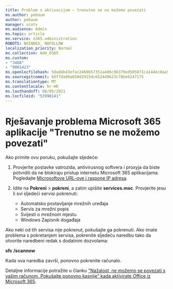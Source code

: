 ```yaml
---
title: Problem s aktivacijom – trenutno se ne možemo povezati
ms.author: pebaum
author: pebaum
manager: scotv
ms.audience: Admin
ms.topic: article
ms.service: o365-administration
ROBOTS: NOINDEX, NOFOLLOW
localization_priority: Normal
ms.collection: Adm_O365
ms.custom:
- "3408"
- "9001423"
ms.openlocfilehash: 5dad4b43efac2468b57351a4d6c96379ed505071ca144ec0aa518e975633bb18
ms.sourcegitcommit: b5f7da89a650d2915dc652449623c78be6247175
ms.translationtype: MT
ms.contentlocale: hr-HR
ms.lasthandoff: 08/05/2021
ms.locfileid: "53998141"
---
```

# <a name="fixing-the-microsoft-365-apps-we-are-unable-to-connect-right-now-message"></a>Rješavanje problema Microsoft 365 aplikacije "Trenutno se ne možemo povezati"

Ako primite ovu poruku, pokušajte sljedeće:

1. Provjerite postavke vatrozida, antivirusnog softvera i proxyja da biste potvrdili da ne blokiraju pristup internetu Microsoft 365 aplikacijama. Pogledajte [Microsoftove URL-ove i raspone IP adresa](https://docs.microsoft.com/office365/enterprise/urls-and-ip-address-ranges).

2. Idite na **Pokreni**  >  **pokreni**, a zatim upišite **services.msc**. Provjerite jesu li svi sljedeći servisi pokrenuti:
    - Automatsko postavljanje mrežnih uređaja
    - Servis za mrežni popis
    - Svijesti o mrežnom mjestu
    - Windows Zapisnik događaja

Ako neki od tih servisa nije pokrenut, pokušajte ga pokrenuti. Ako imate problema s pokretanjem servisa, pokrenite sljedeću naredbu tako da otvorite naredbeni redak s dodatnim dozvolama:

**sfc /scannow**

Kada ova naredba završi, ponovno pokrenite računalo.

Detaljne informacije potražite u članku ["Nažalost, ne možemo se povezati s vašim računom. Pokušajte ponovno kasnije" kada aktivirate Office iz Microsoft 365](https://docs.microsoft.com/office/troubleshoot/activation-installation/issue-when-activate-office-from-office-365).
